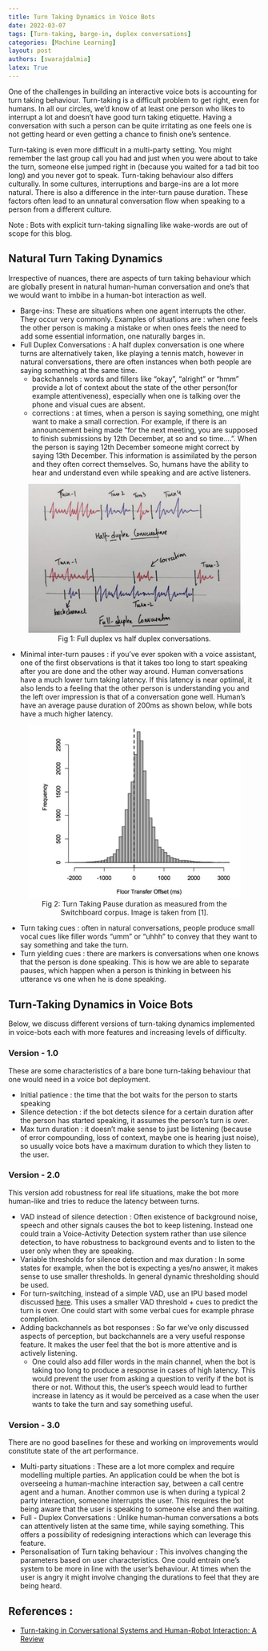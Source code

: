 ```yaml
---
title: Turn Taking Dynamics in Voice Bots
date: 2022-03-07
tags: [Turn-taking, barge-in, duplex conversations]
categories: [Machine Learning]
layout: post
authors: [swarajdalmia]
latex: True
---
```


One of the challenges in building an interactive voice bots is accounting for turn taking behaviour. Turn-taking is a difficult problem to get right, even for humans. In all our circles, we’d know of at least one person who likes to interrupt a lot and doesn’t have good turn taking etiquette.  Having a conversation with such a person can be quite irritating as one feels one is not getting heard or even getting a chance to finish one’s sentence.

Turn-taking is even more difficult in a multi-party setting. You might remember the last group call you had and just when you were about to take the turn, someone else jumped right in (because you waited for a tad bit too long) and you never got to speak. Turn-taking behaviour also differs culturally. In some cultures, interruptions and barge-ins are a lot more natural. There is also a difference in the inter-turn pause duration. These factors often lead to an unnatural conversation flow when speaking to a person from a different culture.

Note : Bots with explicit turn-taking signalling like wake-words are out of scope for this blog.

## Natural Turn Taking Dynamics

Irrespective of nuances, there are aspects of turn taking behaviour which are globally present in natural human-human conversation and one’s that we would want to imbibe in a human-bot interaction as well.

- Barge-ins: These are situations when one agent interrupts the other. They occur very commonly. Examples of situations are : when one feels the other person is making a mistake or when ones feels the need to add some essential information, one naturally barges in.
- Full Duplex Conversations : A half duplex conversation is one where turns are alternatively taken, like playing a tennis match, however in natural conversations, there are often instances when both people are saying something at the same time.
    - backchannels : words and fillers like “okay”, “alright” or “hmm” provide a lot of context about the state of the other person(for example attentiveness), especially when one is talking over the phone and visual cues are absent.
    - corrections : at times, when a person is saying something, one might want to make a small correction. For example, if there is an announcement being made “for the next meeting, you are supposed to finish submissions by 12th December, at so and so time….”. When the person is saying 12th December someone might correct by saying 13th December. This information is assimilated by the person and they often correct themselves. So, humans have the ability to hear and understand even while speaking and are active listeners.

<figure>
  <center>
    <img alt="Can't See? Something went wrong!" src="/assets/images/posts/turn-taking-dynamics/duplex-conversations.png"/>
    <figcaption>Fig 1: Full duplex vs half duplex conversations.</figcaption>
  </center>
</figure>

- Minimal inter-turn pauses : if you’ve ever spoken with a voice assistant, one of the first observations is that it takes too long to start speaking after you are done and the other way around. Human conversations have a much lower turn taking latency. If this latency is near optimal, it also lends to a feeling that the other person is understanding you and the left over impression is that of a conversation gone well. Human’s have an average pause duration of 200ms as shown below, while bots have a much higher latency.

<figure>
  <center>
    <img alt="Can't See? Something went wrong!" src="/assets/images/posts/turn-taking-dynamics/pause-duration.png"/>
    <figcaption>Fig 2: Turn Taking Pause duration as measured from the Switchboard corpus. Image is taken from [1].</figcaption>
  </center>
</figure>

- Turn taking cues : often in natural conversations, people produce small vocal cues like filler words “umm” or “uhhh” to convey that they want to say something and take the turn.
- Turn yielding cues : there are markers is conversations when one knows that the person is done speaking. This is how we are able to separate pauses, which happen when a person is thinking in between his utterance vs one when he is done speaking.


## Turn-Taking Dynamics in Voice Bots

Below, we discuss different versions of turn-taking dynamics implemented in voice-bots each with more features and increasing levels of difficulty.

### Version - 1.0

These are some characteristics of a bare bone turn-taking behaviour that one would need in a voice bot deployment.

- Initial patience : the time that the bot waits for the person to starts speaking
- Silence detection : if the bot detects silence for a certain duration after the person has started speaking, it assumes the person’s turn is over.
- Max turn duration : it doesn’t make sense to just be listening (because of error compounding, loss of context, maybe one is hearing just noise), so usually voice bots have a maximum duration to which they listen to the user.

### Version - 2.0

This version add robustness for real life situations, make the bot more human-like and tries to reduce the latency between turns.   

- VAD instead of silence detection : Often existence of background noise, speech and other signals causes the bot to keep listening. Instead one could train a Voice-Activity Detection system rather than use silence detection, to have robustness to background events and to listen to the user only when they are speaking.
- Variable thresholds for silence detection and max duration : In some states for example, when the bot is expecting a yes/no answer, it makes sense to use smaller thresholds. In general dynamic thresholding should be used.
- For turn-switching, instead of a simple VAD, use an IPU based model discussed [here](https://www.sciencedirect.com/science/article/pii/S088523082030111X). This uses a smaller VAD threshold + cues to predict the turn is over. One could start with some verbal cues for example phrase completion.
- Adding backchannels as bot responses : So far we’ve only discussed aspects of perception, but backchannels are a very useful response feature. It makes the user feel that the bot is more attentive and is actively listening.
    - One could also add filler words in the main channel, when the bot is taking too long to produce a response in cases of high latency. This would prevent the user from asking a question to verify if the bot is there or not. Without this, the user’s speech would lead to further increase in latency as it would be perceived as a case when the user wants to take the turn and say something useful.

### Version - 3.0

There are no good baselines for these and working on improvements would constitute state of the art performance.

- Multi-party situations : These are a lot more complex and require modelling multiple parties. An application could be when the bot is overseeing a human-machine interaction say, between a call centre agent and a human. Another common use is when during a typical 2 party interaction, someone interrupts the user. This requires the bot being aware that the user is speaking to someone else and then waiting.
- Full - Duplex Conversations : Unlike human-human conversations a bots can attentively listen at the same time, while saying something. This offers a possibility of redesigning interactions which can leverage this feature.
- Personalisation of Turn taking behaviour : This involves changing the parameters based on user characteristics. One could entrain one’s system to be more in line with the user’s behaviour. At times when the user is angry it might involve changing the durations to feel that they are being heard.

## References :

- [Turn-taking in Conversational Systems and Human-Robot Interaction: A Review](https://www.sciencedirect.com/science/article/pii/S088523082030111X)
